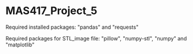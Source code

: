 # MAS417_Project_5

Required installed packages: "pandas" and "requests"

Required packages for STL_image file: "pillow", "numpy-stl", "numpy" and "matplotlib"